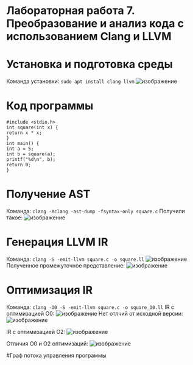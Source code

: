# Лабораторная работа 7. Преобразование и анализ кода с использованием Clang и LLVM
# Установка и подготовка среды
Команда установки: `sudo apt install clang llvm`
![изображение](https://github.com/user-attachments/assets/6fa51ba4-496c-4213-9fff-f364ccee15b9)

# Код программы
```
#include <stdio.h>
int square(int x) {
return x * x;
}
int main() {
int a = 5;
int b = square(a);
printf("%d\n", b);
return 0;
}
```
# Получение AST
Команда: `clang -Xclang -ast-dump -fsyntax-only square.c`
Получили такое:
![изображение](https://github.com/user-attachments/assets/fea0c68e-616c-48ba-b6be-49fb6e17dc3a)

# Генерация LLVM IR
Команда: `clang -S -emit-llvm square.c -o square.ll`
![изображение](https://github.com/user-attachments/assets/58257d50-44ea-436c-9ef9-4e3ec58b3e87)
Полученное промежуточное представление:
![изображение](https://github.com/user-attachments/assets/277d29cb-eed5-4175-83db-438c206f3a94)

# Оптимизация IR
Команда: `clang -O0 -S -emit-llvm square.c -o square_O0.ll`
IR с оптимизацией O0:
![изображение](https://github.com/user-attachments/assets/7de7a88c-b701-466d-a24f-3823b327a9a6)
Нет отлчий от исходной версии:
![изображение](https://github.com/user-attachments/assets/9c3a0210-1409-4b26-84d4-adaa7c4bb794)

IR c оптимизацией O2:
![изображение](https://github.com/user-attachments/assets/7ca2c32a-bfd9-4b53-817f-c5febcfe38a3)

Отличия O0 и O2 оптимизаций:
![изображение](https://github.com/user-attachments/assets/8a947c00-04ad-458d-bec6-aa5bbb73b3f1)

#Граф потока управления программы

